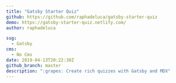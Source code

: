 ```yaml
---
title: "Gatsby Starter Quiz"
github: https://github.com/raphadeluca/gatsby-starter-quiz
demo: https://gatsby-starter-quiz.netlify.com/
author: raphadeluca

ssg:
  - Gatsby
cms:
  - No Cms
date: 2019-04-13T20:22:30Z
github_branch: master
description: ":grapes: Create rich quizzes with Gatsby and MDX"
---
```

